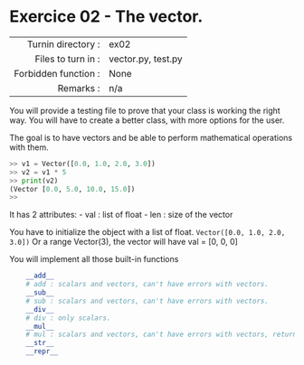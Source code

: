 # Exercice 02 - The vector.

|                         |                     |
| -----------------------:| ------------------- |
|   Turnin directory :    |  ex02               |
|   Files to turn in :    |  vector.py, test.py |
|   Forbidden function :  |  None               |
|   Remarks :             |  n/a                |

You will provide a testing file to prove that your class is working the right way.
You will have to create a better class, with more options for the user.

The goal is to have vectors and be able to perform mathematical operations with them.


```py
>> v1 = Vector([0.0, 1.0, 2.0, 3.0])
>> v2 = v1 * 5
>> print(v2)
(Vector [0.0, 5.0, 10.0, 15.0])
>> 
```
It has 2 attributes:
    - val : list of float
    - len : size of the vector

You have to initialize the object with a list of float. `Vector([0.0, 1.0, 2.0, 3.0])`
Or a range Vector(3), the vector will have val = [0, 0, 0]

You will implement all those built-in functions
```py
    __add__
    # add : scalars and vectors, can't have errors with vectors.
    __sub__
    # sub : scalars and vectors, can't have errors with vectors.
    __div__
    # div : only scalars.
    __mul__
    # mul : scalars and vectors, can't have errors with vectors, return a scalar is we perform Vector * Vector.
    __str__
    __repr__
```

